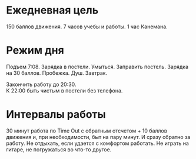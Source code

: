 # Ежедневная цель

150 баллов движения.
7 часов учебы и работы.
1 час Канемана.

# Режим дня

Подъем 7:08.
Зарядка в постели. Умыться. Заправить постель. Зарядка на 30 баллов. Пробежка. Душ. Завтрак. 

Закончить работу до 20:30.\
К 22:00 быть чистым в постели без телефона.

# Интервалы работы

30 минут работа по Time Out с обратным отсчетом + 10 баллов движения и, при необходимости, быт на пару минут. И сразу обратно за работу. Не отдыхать, если удается с комфортом работать. Не играть на гитаре, не погружаться во что-то другое.
